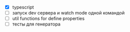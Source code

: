 - [x] typescript
- [ ] запуск dev сервера и watch mode одной командой
- [ ] util functions for define properties
- [ ] тесты для генератора
